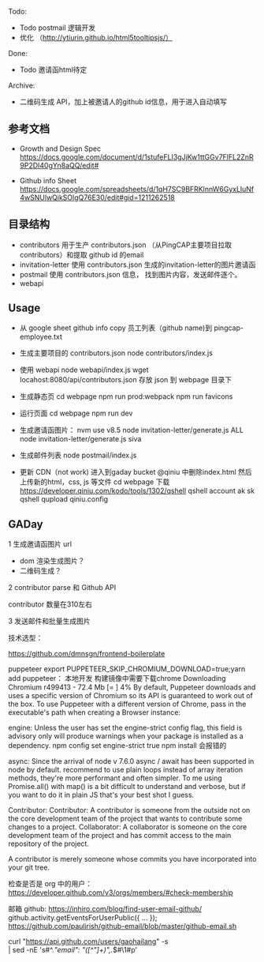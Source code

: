 

Todo:
- Todo postmail 逻辑开发
- 优化 （http://ytiurin.github.io/html5tooltipsjs/）

Done:
- Todo 邀请函html待定


Archive:
- 二维码生成 API，加上被邀请人的github id信息，用于进入自动填写


## 参考文档

- Growth and Design Spec
https://docs.google.com/document/d/1stufeFLI3gJjKw1ttGGv7FlFL2ZnR9P2DI40gYn8aQQ/edit#

- Github info Sheet
https://docs.google.com/spreadsheets/d/1qH7SC9BFRKlnnW6GyxLluNf4wSNUlwQjkSOlgQ76E30/edit#gid=1211262518


## 目录结构

- contributors 用于生产 contributors.json （从PingCAP主要项目拉取contributors）和提取 github id 的email
- invitation-letter 使用 contributors.json 生成的invitation-letter的图片邀请函
- postmail 使用 contributors.json 信息， 找到图片内容，发送邮件逐个。
- webapi


## Usage

- 从 google sheet github info copy 员工列表（github name)到 pingcap-employee.txt

- 生成主要项目的 contributors.json
node contributors/index.js

- 使用 webapi
node webapi/index.js
wget locahost:8080/api/contributors.json
存放 json 到 webpage 目录下

- 生成静态页
cd webpage
npm run prod:webpack
npm run favicons

- 运行页面
cd webpage
npm run dev

- 生成邀请函图片：
nvm use v8.5
node invitation-letter/generate.js ALL
node invitation-letter/generate.js siva

- 生成邮件列表
node postmail/index.js

- 更新 CDN（not work)
进入到gaday bucket @qiniu 中删除index.html 然后上传新的html，css, js 等文件
cd webpage
下载 https://developer.qiniu.com/kodo/tools/1302/qshell
qshell account ak sk
qshell qupload qiniu.config



## GADay

1 生成邀请函图片 url

- dom 渲染生成图片？
- 二维码生成？

2 contributor parse 和 Github API

contributor 数量在310左右

3 发送邮件和批量生成图片



技术选型：


https://github.com/dmnsgn/frontend-boilerplate


puppeteer
export PUPPETEER_SKIP_CHROMIUM_DOWNLOAD=true;yarn add puppeteer： 本地开发
构建镜像中需要下载chrome
Downloading Chromium r499413 - 72.4 Mb [=                   ] 4%
By default, Puppeteer downloads and uses a specific version of Chromium so its API is guaranteed to work out of the box. To use Puppeteer with a different version of Chrome, pass in the executable's path when creating a Browser instance:


engine:
Unless the user has set the engine-strict config flag, this field is advisory only will produce warnings when your package is installed as a dependency.
npm config set engine-strict true
npm install 会报错的


async:
Since the arrival of node v 7.6.0 async / await has been supported in node by default.
recommend to use plain loops instead of array iteration methods, they're more performant and often simpler.
To me using Promise.all() with map() is a bit difficult to understand and verbose, but if you want to do it in plain JS that's your best shot I guess.


Contributor:
Contributor: A contributor is someone from the outside not on the core development team of the project that wants to contribute some changes to a project.
Collaborator: A collaborator is someone on the core development team of the project and has commit access to the main repository of the project.

A contributor is merely someone whose commits you have incorporated into your git tree.

检查是否是 org 中的用户：
https://developer.github.com/v3/orgs/members/#check-membership


邮箱 github:
https://inhiro.com/blog/find-user-email-github/
github.activity.getEventsForUserPublic({ ... });
https://github.com/paulirish/github-email/blob/master/github-email.sh

curl "https://api.github.com/users/gaohailang" -s \
    | sed -nE 's#^.*"email": "([^"]+)",.*$#\1#p'
